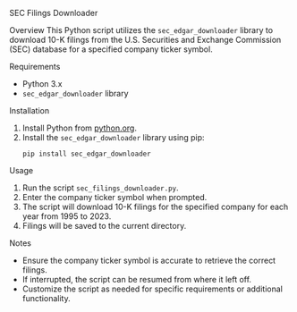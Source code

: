 SEC Filings Downloader

Overview
This Python script utilizes the `sec_edgar_downloader` library to download 10-K filings from the U.S. Securities and Exchange Commission (SEC) database for a specified company ticker symbol.

 Requirements
- Python 3.x
- `sec_edgar_downloader` library

 Installation
1. Install Python from [python.org](https://www.python.org/downloads/).
2. Install the `sec_edgar_downloader` library using pip:
    ```
    pip install sec_edgar_downloader
    ```

 Usage
1. Run the script `sec_filings_downloader.py`.
2. Enter the company ticker symbol when prompted.
3. The script will download 10-K filings for the specified company for each year from 1995 to 2023.
4. Filings will be saved to the current directory.

 Notes
- Ensure the company ticker symbol is accurate to retrieve the correct filings.
- If interrupted, the script can be resumed from where it left off.
- Customize the script as needed for specific requirements or additional functionality.
